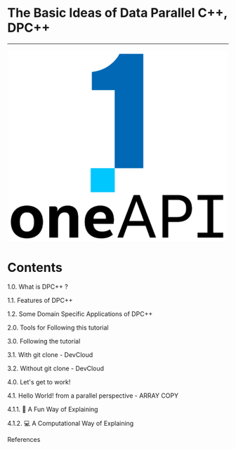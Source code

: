 # The Basic Ideas of Data Parallel C++, DPC++
*** ***

<p align="center">
  <img width="500" src="https://github.com/olutosinbanjo/Hello_World_dpcpp/blob/54a0c12004b84aa333a6537e911d95500aca2c56/images/logo-oneapi-rwd.png" alt="Intel oneAPI logo">
</p>

# Contents

1.0. What is DPC++ ?

1.1. Features of DPC++ 

1.2. Some Domain Specific Applications of DPC++

2.0. Tools for Following this tutorial

3.0. Following the tutorial

3.1. With git clone - DevCloud

3.2. Without git clone - DevCloud

4.0. Let's get to work!

4.1. Hello World! from a parallel perspective - ARRAY COPY

4.1.1. 🥳 A Fun Way of Explaining

4.1.2. 💻 A Computational Way of Explaining

References


